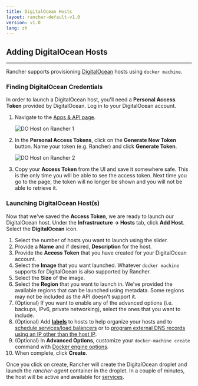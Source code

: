 ```yaml
---
title: DigitalOcean Hosts 
layout: rancher-default-v1.0
version: v1.0
lang: zh
---
```


## Adding DigitalOcean Hosts
---

Rancher supports provisioning [DigitalOcean](https://www.digitalocean.com/) hosts using `docker machine`.

### Finding DigitalOcean Credentials

In order to launch a DigitalOcean host, you'll need a **Personal Access Token** provided by DigitalOcean. Log in to your DigitalOcean account. 

1. Navigate to the [Apps & API page](https://cloud.digitalocean.com/settings/applications). 

    ![DO Host on Rancher 1]({{site.baseurl}}/img/rancher/rancher_do_1.png)

2. In the **Personal Access Tokens**, click on the **Generate New Token** button. Name your token (e.g. Rancher) and click **Generate Token**.

    ![DO Host on Rancher 2]({{site.baseurl}}/img/rancher/rancher_do_2.png)

3. Copy your **Access Token** from the UI and save it somewhere safe. This is the only time you will be able to see the access token. Next time you go to the page, the token will no longer be shown and you will not be able to retrieve it.

### Launching DigitalOcean Host(s)

Now that we've saved the **Access Token**, we are ready to launch our DigitalOcean host. Under the **Infrastructure -> Hosts** tab, click **Add Host**. Select the **DigitalOcean** icon. 

1. Select the number of hosts you want to launch using the slider.
2. Provide a **Name** and if desired, **Description** for the host.
3. Provide the **Access Token** that you have created for your DigitalOcean account.
4. Select the **Image** that you want launched. Whatever `docker machine` supports for DigitalOcean is also supported by Rancher.
5. Select the **Size** of the image. 
6. Select the **Region** that you want to launch in. We've provided the available regions that can be launched using metadata. Some regions may not be included as the API doesn't support it.
7. (Optional) If you want to enable any of the advanced options (i.e. backups, IPv6, private networking), select the ones that you want to include.
8. (Optional) Add **[labels]({{site.baseurl}}/rancher/{{page.version}}/{{page.lang}}/rancher-ui/infrastructure/hosts/#labels)** to hosts to help organize your hosts and to [schedule services/load balancers]({{site.baseurl}}/rancher/{{page.version}}/{{page.lang}}/rancher-ui/scheduling/) or to [program external DNS records using an IP other than the host IP]({{site.baseurl}}/rancher/{{page.version}}/{{page.lang}}/rancher-services/dns-service/#using-a-specific-ip-for-external-dns).
9. (Optional) In **Advanced Options**, customize your `docker-machine create` command with [Docker engine options](https://docs.docker.com/machine/reference/create/#specifying-configuration-options-for-the-created-docker-engine).
10. When complete, click **Create**. 

Once you click on create, Rancher will create the DigitalOcean droplet and launch the _rancher-agent_ container in the droplet. In a couple of minutes, the host will be active and available for [services]({{site.baseurl}}/rancher/{{page.version}}/{{page.lang}}/rancher-ui/applications/stacks/adding-services/).
